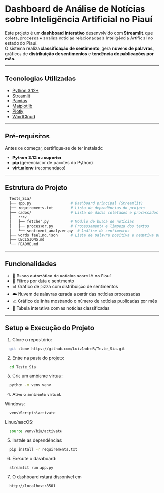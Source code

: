 # Dashboard de Análise de Notícias sobre Inteligência Artificial no Piauí

Este projeto é um **dashboard interativo** desenvolvido com **Streamlit**, que coleta, processa e analisa notícias relacionadas à Inteligência Artificial no estado do Piauí.  
O sistema realiza **classificação de sentimento**, gera **nuvens de palavras**, gráficos de **distribuição de sentimentos** e **tendência de publicações por mês**.  

---

## Tecnologias Utilizadas
- [Python 3.12+](https://www.python.org/)  
- [Streamlit](https://streamlit.io/)  
- [Pandas](https://pandas.pydata.org/)  
- [Matplotlib](https://matplotlib.org/)  
- [Plotly](https://plotly.com/python/)  
- [WordCloud](https://github.com/amueller/word_cloud)  

---

## Pré-requisitos
Antes de começar, certifique-se de ter instalado:
- **Python 3.12 ou superior**
- **pip** (gerenciador de pacotes do Python)
- **virtualenv** (recomendado)

---

## Estrutura do Projeto
```bash
  Teste_Sia/
  ├── app.py                  # Dashboard principal (Streamlit)
  ├── requirements.txt        # Lista de dependências do projeto
  ├── dados/                  # Lista de dados coletados e processados em json
  ├── src/
  │   ├── fetcher.py          # Módulo de busca de notícias
  │   ├── processor.py        # Processamento e limpeza dos textos
  │   └── sentiment_analyzer.py  # Análise de sentimentos
  ├── words_feeling.json      # Lista de palavra positiva e negativa para classificação 
  ├── DECISIONS.md 
  └── README.md
```

---

## Funcionalidades

- 🔎 Busca automática de notícias sobre IA no Piauí  
- 📅 Filtros por data e sentimento  
- 📊 Gráfico de pizza com distribuição de sentimentos  
- ☁️ Nuvem de palavras gerada a partir das notícias processadas  
- 📈 Gráfico de linha mostrando o número de notícias publicadas por mês  
- 📑 Tabela interativa com as notícias classificadas  

---

## Setup e Execução do Projeto
1. Clone o repositório:

```bash
  git clone https://github.com/LuizAndreR/Teste_Sia.git
```

2. Entre na pasta do projeto:
```bash
  cd Teste_Sia
```

3. Crie um ambiente virtual:
```bash
  python -m venv venv
```

4. Ative o ambiente virtual:

  Windows:
  ```bash
    venv\Scripts\activate
  ```

  Linux/macOS:
  ```bash
    source venv/bin/activate
  ```

5. Instale as dependências:
```bash
  pip install -r requirements.txt
```

6. Execute o dashboard:

```bash
  streamlit run app.py
```

7. O dashboard estará disponível em:

```bash
  http://localhost:8501
```

